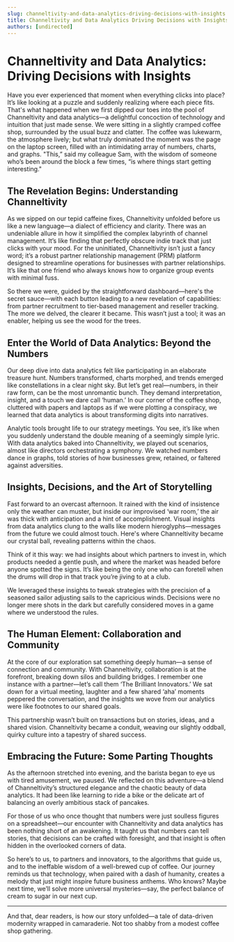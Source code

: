 ```yaml
---
slug: channeltivity-and-data-analytics-driving-decisions-with-insights
title: Channeltivity and Data Analytics Driving Decisions with Insights
authors: [undirected]
---
```



# Channeltivity and Data Analytics: Driving Decisions with Insights

Have you ever experienced that moment when everything clicks into place? It’s like looking at a puzzle and suddenly realizing where each piece fits. That's what happened when we first dipped our toes into the pool of Channeltivity and data analytics—a delightful concoction of technology and intuition that just made sense. We were sitting in a slightly cramped coffee shop, surrounded by the usual buzz and clatter. The coffee was lukewarm, the atmosphere lively; but what truly dominated the moment was the page on the laptop screen, filled with an intimidating array of numbers, charts, and graphs. "This,” said my colleague Sam, with the wisdom of someone who’s been around the block a few times, “is where things start getting interesting."

## The Revelation Begins: Understanding Channeltivity

As we sipped on our tepid caffeine fixes, Channeltivity unfolded before us like a new language—a dialect of efficiency and clarity. There was an undeniable allure in how it simplified the complex labyrinth of channel management. It’s like finding that perfectly obscure indie track that just clicks with your mood. For the uninitiated, Channeltivity isn’t just a fancy word; it’s a robust partner relationship management (PRM) platform designed to streamline operations for businesses with partner relationships. It’s like that one friend who always knows how to organize group events with minimal fuss.

So there we were, guided by the straightforward dashboard—here's the secret sauce—with each button leading to a new revelation of capabilities: from partner recruitment to tier-based management and reseller tracking. The more we delved, the clearer it became. This wasn’t just a tool; it was an enabler, helping us see the wood for the trees.

## Enter the World of Data Analytics: Beyond the Numbers

Our deep dive into data analytics felt like participating in an elaborate treasure hunt. Numbers transformed, charts morphed, and trends emerged like constellations in a clear night sky. But let’s get real—numbers, in their raw form, can be the most unromantic bunch. They demand interpretation, insight, and a touch we dare call ‘human.’ In our corner of the coffee shop, cluttered with papers and laptops as if we were plotting a conspiracy, we learned that data analytics is about transforming digits into narratives.

Analytic tools brought life to our strategy meetings. You see, it’s like when you suddenly understand the double meaning of a seemingly simple lyric. With data analytics baked into Channeltivity, we played out scenarios, almost like directors orchestrating a symphony. We watched numbers dance in graphs, told stories of how businesses grew, retained, or faltered against adversities. 

## Insights, Decisions, and the Art of Storytelling

Fast forward to an overcast afternoon. It rained with the kind of insistence only the weather can muster, but inside our improvised ‘war room,’ the air was thick with anticipation and a hint of accomplishment. Visual insights from data analytics clung to the walls like modern hieroglyphs—messages from the future we could almost touch. Here's where Channeltivity became our crystal ball, revealing patterns within the chaos.

Think of it this way: we had insights about which partners to invest in, which products needed a gentle push, and where the market was headed before anyone spotted the signs. It’s like being the only one who can foretell when the drums will drop in that track you’re jiving to at a club.

We leveraged these insights to tweak strategies with the precision of a seasoned sailor adjusting sails to the capricious winds. Decisions were no longer mere shots in the dark but carefully considered moves in a game where we understood the rules. 

## The Human Element: Collaboration and Community

At the core of our exploration sat something deeply human—a sense of connection and community. With Channeltivity, collaboration is at the forefront, breaking down silos and building bridges. I remember one instance with a partner—let’s call them ‘The Brilliant Innovators.’ We sat down for a virtual meeting, laughter and a few shared ‘aha’ moments peppered the conversation, and the insights we wove from our analytics were like footnotes to our shared goals.

This partnership wasn’t built on transactions but on stories, ideas, and a shared vision. Channeltivity became a conduit, weaving our slightly oddball, quirky culture into a tapestry of shared success.

## Embracing the Future: Some Parting Thoughts

As the afternoon stretched into evening, and the barista began to eye us with tired amusement, we paused. We reflected on this adventure—a blend of Channeltivity’s structured elegance and the chaotic beauty of data analytics. It had been like learning to ride a bike or the delicate art of balancing an overly ambitious stack of pancakes. 

For those of us who once thought that numbers were just soulless figures on a spreadsheet—our encounter with Channeltivity and data analytics has been nothing short of an awakening. It taught us that numbers can tell stories, that decisions can be crafted with foresight, and that insight is often hidden in the overlooked corners of data.

So here’s to us, to partners and innovators, to the algorithms that guide us, and to the ineffable wisdom of a well-brewed cup of coffee. Our journey reminds us that technology, when paired with a dash of humanity, creates a melody that just might inspire future business anthems. Who knows? Maybe next time, we’ll solve more universal mysteries—say, the perfect balance of cream to sugar in our next cup.

--- 

And that, dear readers, is how our story unfolded—a tale of data-driven modernity wrapped in camaraderie. Not too shabby from a modest coffee shop gathering.
```
